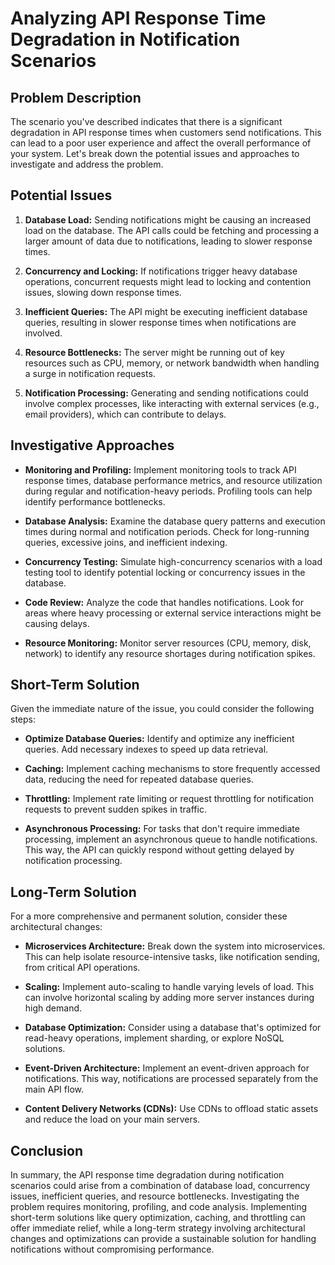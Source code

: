 # Analyzing API Response Time Degradation in Notification Scenarios

## Problem Description

The scenario you've described indicates that there is a significant degradation in API response times when customers send notifications. This can lead to a poor user experience and affect the overall performance of your system. Let's break down the potential issues and approaches to investigate and address the problem.

## Potential Issues

1. **Database Load:** Sending notifications might be causing an increased load on the database. The API calls could be fetching and processing a larger amount of data due to notifications, leading to slower response times.

2. **Concurrency and Locking:** If notifications trigger heavy database operations, concurrent requests might lead to locking and contention issues, slowing down response times.

3. **Inefficient Queries:** The API might be executing inefficient database queries, resulting in slower response times when notifications are involved.

4. **Resource Bottlenecks:** The server might be running out of key resources such as CPU, memory, or network bandwidth when handling a surge in notification requests.

5. **Notification Processing:** Generating and sending notifications could involve complex processes, like interacting with external services (e.g., email providers), which can contribute to delays.

## Investigative Approaches

- **Monitoring and Profiling:** Implement monitoring tools to track API response times, database performance metrics, and resource utilization during regular and notification-heavy periods. Profiling tools can help identify performance bottlenecks.

- **Database Analysis:** Examine the database query patterns and execution times during normal and notification periods. Check for long-running queries, excessive joins, and inefficient indexing.

- **Concurrency Testing:** Simulate high-concurrency scenarios with a load testing tool to identify potential locking or concurrency issues in the database.

- **Code Review:** Analyze the code that handles notifications. Look for areas where heavy processing or external service interactions might be causing delays.

- **Resource Monitoring:** Monitor server resources (CPU, memory, disk, network) to identify any resource shortages during notification spikes.

## Short-Term Solution

Given the immediate nature of the issue, you could consider the following steps:

- **Optimize Database Queries:** Identify and optimize any inefficient queries. Add necessary indexes to speed up data retrieval.

- **Caching:** Implement caching mechanisms to store frequently accessed data, reducing the need for repeated database queries.

- **Throttling:** Implement rate limiting or request throttling for notification requests to prevent sudden spikes in traffic.

- **Asynchronous Processing:** For tasks that don't require immediate processing, implement an asynchronous queue to handle notifications. This way, the API can quickly respond without getting delayed by notification processing.

## Long-Term Solution

For a more comprehensive and permanent solution, consider these architectural changes:

- **Microservices Architecture:** Break down the system into microservices. This can help isolate resource-intensive tasks, like notification sending, from critical API operations.

- **Scaling:** Implement auto-scaling to handle varying levels of load. This can involve horizontal scaling by adding more server instances during high demand.

- **Database Optimization:** Consider using a database that's optimized for read-heavy operations, implement sharding, or explore NoSQL solutions.

- **Event-Driven Architecture:** Implement an event-driven approach for notifications. This way, notifications are processed separately from the main API flow.

- **Content Delivery Networks (CDNs):** Use CDNs to offload static assets and reduce the load on your main servers.

## Conclusion

In summary, the API response time degradation during notification scenarios could arise from a combination of database load, concurrency issues, inefficient queries, and resource bottlenecks. Investigating the problem requires monitoring, profiling, and code analysis. Implementing short-term solutions like query optimization, caching, and throttling can offer immediate relief, while a long-term strategy involving architectural changes and optimizations can provide a sustainable solution for handling notifications without compromising performance. 
